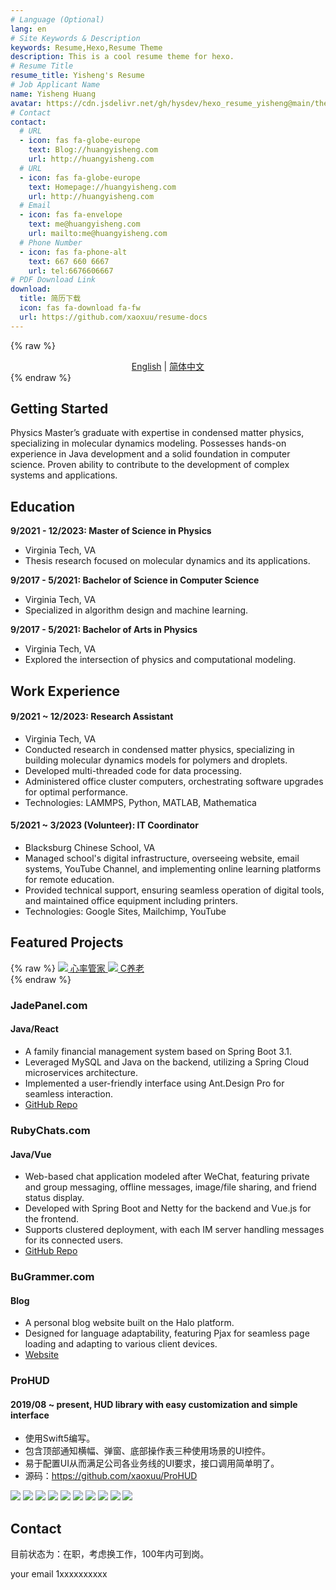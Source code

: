 ```yaml
---
# Language (Optional)
lang: en
# Site Keywords & Description
keywords: Resume,Hexo,Resume Theme
description: This is a cool resume theme for hexo.
# Resume Title
resume_title: Yisheng's Resume
# Job Applicant Name
name: Yisheng Huang
avatar: https://cdn.jsdelivr.net/gh/hysdev/hexo_resume_yisheng@main/themes/resume/yishengavt.png
# Contact
contact:
  # URL
  - icon: fas fa-globe-europe
    text: Blog://huangyisheng.com
    url: http://huangyisheng.com
  # URL
  - icon: fas fa-globe-europe
    text: Homepage://huangyisheng.com
    url: http://huangyisheng.com
  # Email
  - icon: fas fa-envelope
    text: me@huangyisheng.com
    url: mailto:me@huangyisheng.com
  # Phone Number
  - icon: fas fa-phone-alt
    text: 667 660 6667
    url: tel:6676606667
# PDF Download Link
download:
  title: 简历下载
  icon: fas fa-download fa-fw
  url: https://github.com/xaoxuu/resume-docs
---
```


{% raw %}
<center>
<a href='/'>English</a> | <a href='/zh-cn/'>简体中文</a>
</center>
{% endraw %}


## <i class="fas fa-flag"></i> Getting Started

Physics Master’s graduate with expertise in condensed matter physics, specializing in molecular dynamics modeling. Possesses hands-on experience in Java development and a solid foundation in computer science. Proven ability to contribute to the development of complex systems and applications.


## <i class="fas fa-user-graduate"></i> Education

**9/2021 - 12/2023: Master of Science in Physics**
- Virginia Tech, VA
- Thesis research focused on molecular dynamics and its applications.

**9/2017 - 5/2021: Bachelor of Science in Computer Science**
- Virginia Tech, VA
- Specialized in algorithm design and machine learning.

**9/2017 - 5/2021: Bachelor of Arts in Physics**
- Virginia Tech, VA
- Explored the intersection of physics and computational modeling.


## <i class="fas fa-user-tie"></i> Work Experience


#### 9/2021 ~ 12/2023: Research Assistant
- Virginia Tech, VA
- Conducted research in condensed matter physics, specializing in building molecular dynamics models for polymers and droplets.
- Developed multi-threaded code for data processing.
- Administered office cluster computers, orchestrating software upgrades for optimal performance.
- Technologies: LAMMPS, Python, MATLAB, Mathematica

#### 5/2021 ~ 3/2023 (Volunteer): IT Coordinator
- Blacksburg Chinese School, VA
- Managed school's digital infrastructure, overseeing website, email systems, YouTube Channel, and implementing online learning platforms for remote education.
- Provided technical support, ensuring seamless operation of digital tools, and maintained office equipment including printers.
- Technologies: Google Sites, Mailchimp, YouTube




## <i class="fas fa-award"></i> Featured Projects


{% raw %}
<btns rounded>
<a href='https://apps.apple.com/cn/app/heart-mate-pro-hrm-utility/id1463348922?ls=1'>
  <img src='https://cdn.jsdelivr.net/gh/xaoxuu/cdn-assets/proj/heartmate/icon.png'>
  心率管家
</a>
<a href='https://apps.apple.com/cn/app/c%E5%85%BB%E8%80%81/id1458315594'>
  <img src='https://cdn.jsdelivr.net/gh/xaoxuu/cdn-assets/proj/het-cyanglao/icon.png'>
  C养老
</a>
</btns><br>
{% endraw %}

### JadePanel.com

#### Java/React

- A family financial management system based on Spring Boot 3.1.
- Leveraged MySQL and Java on the backend, utilizing a Spring Cloud microservices architecture.
- Implemented a user-friendly interface using Ant.Design Pro for seamless interaction.
- [GitHub Repo](https://github.com/yishengh/jadepanel)

### RubyChats.com

#### Java/Vue

- Web-based chat application modeled after WeChat, featuring private and group messaging, offline messages, image/file sharing, and friend status display.
- Developed with Spring Boot and Netty for the backend and Vue.js for the frontend.
- Supports clustered deployment, with each IM server handling messages for its connected users.
- [GitHub Repo](https://github.com/yishengh/rubychats)

### BuGrammer.com

#### Blog

- A personal blog website built on the Halo platform.
- Designed for language adaptability, featuring Pjax for seamless page loading and adapting to various client devices.
- [Website](https://bugrammer.com)

### ProHUD

#### 2019/08 ~ present, HUD library with easy customization and simple interface

- 使用Swift5编写。
- 包含顶部通知横幅、弹窗、底部操作表三种使用场景的UI控件。
- 易于配置UI从而满足公司各业务线的UI要求，接口调用简单明了。
- 源码：https://github.com/xaoxuu/ProHUD

<fancybox>
<img src='https://cdn.jsdelivr.net/gh/xaoxuu/cdn-assets/proj/prohud/screenshot01.png'>
<img src='https://cdn.jsdelivr.net/gh/xaoxuu/cdn-assets/proj/prohud/screenshot02.png'>
<img src='https://cdn.jsdelivr.net/gh/xaoxuu/cdn-assets/proj/prohud/screenshot03.png'>
<img src='https://cdn.jsdelivr.net/gh/xaoxuu/cdn-assets/proj/prohud/screenshot04.png'>
<img src='https://cdn.jsdelivr.net/gh/xaoxuu/cdn-assets/proj/prohud/screenshot05.png'>
<img src='https://cdn.jsdelivr.net/gh/xaoxuu/cdn-assets/proj/prohud/screenshot06.png'>
<img src='https://cdn.jsdelivr.net/gh/xaoxuu/cdn-assets/proj/prohud/screenshot07.png'>
<img src='https://cdn.jsdelivr.net/gh/xaoxuu/cdn-assets/proj/prohud/screenshot08.png'>
<img src='https://cdn.jsdelivr.net/gh/xaoxuu/cdn-assets/proj/prohud/screenshot09.png'>
<img src='https://cdn.jsdelivr.net/gh/xaoxuu/cdn-assets/proj/prohud/screenshot10.png'>
</fancybox>


## <i class="fas fa-phone-alt"></i> Contact

目前状态为：在职，考虑换工作，100年内可到岗。

<i class="fas fa-envelope fa-fw"></i> your email
<i class="fas fa-phone-alt fa-fw"></i> 1xxxxxxxxxx
